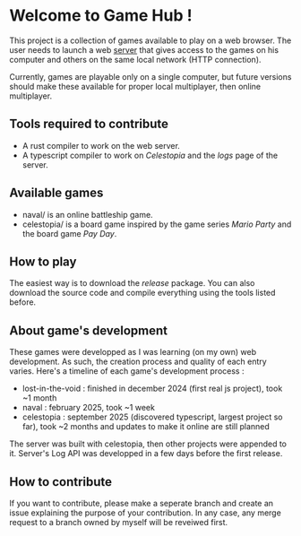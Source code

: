 # Welcome to Game Hub ! 

This project is a collection of games available to play on a web browser. The user needs to launch a web [server](server/) that gives access to the games on his computer and others on the same local network (HTTP connection).

Currently, games are playable only on a single computer, but future versions should make these available for proper local multiplayer, then online multiplayer.

## Tools required to contribute

- A rust compiler to work on the web server.
- A typescript compiler to work on _Celestopia_ and the _logs_ page of the server.

## Available games

- naval/ is an online battleship game.
- celestopia/ is a board game inspired by the game series _Mario Party_ and the board game _Pay Day_.

## How to play

The easiest way is to download the *release* package. You can also download the source code and compile everything using the tools listed before.

## About game's development

These games were developped as I was learning (on my own) web development. As such, the creation process and quality of each entry varies. Here's a timeline of each game's development process :

- lost-in-the-void : finished in december 2024 (first real js project), took ~1 month
- naval : february 2025, took ~1 week
- celestopia : september 2025 (discovered typescript, largest project so far), took ~2 months and updates to make it online are still planned

The server was built with celestopia, then other projects were appended to it. Server's Log API was developped in a few days before the first release.

## How to contribute

If you want to contribute, please make a seperate branch and create an issue explaining the purpose of your contribution. In any case, any merge request to a branch owned by myself will be reveiwed first.
